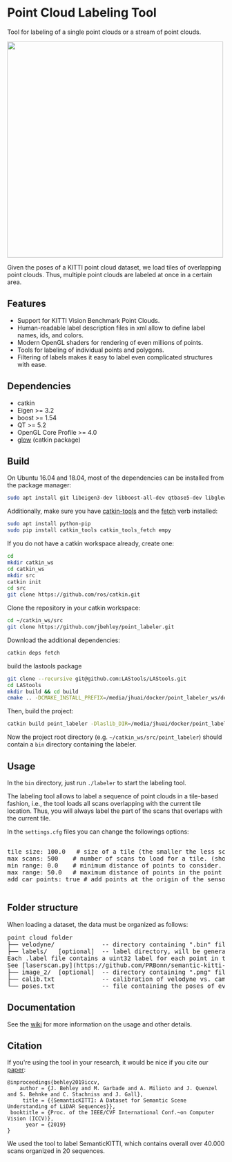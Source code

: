# Point Cloud Labeling Tool

 Tool for labeling of a single point clouds or a stream of point clouds. 
 
<img src="https://user-images.githubusercontent.com/11506664/63230808-340d5680-c212-11e9-8902-bc08f0f64dc8.png" width=500>

 Given the poses of a KITTI point cloud dataset, we load tiles of overlapping point clouds. Thus, multiple point clouds are labeled at once in a certain area. 

## Features
 - Support for KITTI Vision Benchmark Point Clouds.
 - Human-readable label description files in xml allow to define label names, ids, and colors.
 - Modern OpenGL shaders for rendering of even millions of points.
 - Tools for labeling of individual points and polygons.
 - Filtering of labels makes it easy to label even complicated structures with ease.

## Dependencies

* catkin
* Eigen >= 3.2
* boost >= 1.54
* QT >= 5.2
* OpenGL Core Profile >= 4.0
* [glow](https://github.com/jbehley/glow) (catkin package)
 
## Build
  
On Ubuntu 16.04 and 18.04, most of the dependencies can be installed from the package manager:
```bash
sudo apt install git libeigen3-dev libboost-all-dev qtbase5-dev libglew-dev catkin
```

Additionally, make sure you have [catkin-tools](https://catkin-tools.readthedocs.io/en/latest/) and the [fetch](https://github.com/Photogrammetry-Robotics-Bonn/catkin_tools_fetch) verb installed:
```bash
sudo apt install python-pip
sudo pip install catkin_tools catkin_tools_fetch empy
```

If you do not have a catkin workspace already, create one:
```bash
cd
mkdir catkin_ws
cd catkin_ws
mkdir src
catkin init
cd src
git clone https://github.com/ros/catkin.git
```
Clone the repository in your catkin workspace:
```bash
cd ~/catkin_ws/src
git clone https://github.com/jbehley/point_labeler.git
```
Download the additional dependencies:
```bash
catkin deps fetch
```
build the lastools package
```bash
git clone --recursive git@github.com:LAStools/LAStools.git
cd LAStools
mkdir build && cd build
cmake .. -DCMAKE_INSTALL_PREFIX=/media/jhuai/docker/point_labeler_ws/devel
```
Then, build the project:
```bash
catkin build point_labeler -Dlaslib_DIR=/media/jhuai/docker/point_labeler_ws/devel/lib/cmake/LASlib
```
Now the project root directory (e.g. `~/catkin_ws/src/point_labeler`) should contain a `bin` directory containing the labeler.


## Usage


In the `bin` directory, just run `./labeler` to start the labeling tool. 

The labeling tool allows to label a sequence of point clouds in a tile-based fashion, i.e., the tool loads all scans overlapping with the current tile location.
Thus, you will always label the part of the scans that overlaps with the current tile.


In the `settings.cfg` files you can change the followings options:

<pre>

tile size: 100.0   # size of a tile (the smaller the less scans get loaded.)
max scans: 500    # number of scans to load for a tile. (should be maybe 1000), but this currently very memory consuming.
min range: 0.0    # minimum distance of points to consider.
max range: 50.0   # maximum distance of points in the point cloud.
add car points: true # add points at the origin of the sensor possibly caused by the car itself. Default: false.

</pre>




 
## Folder structure

When loading a dataset, the data must be organized as follows:

<pre>
point cloud folder
├── velodyne/             -- directory containing ".bin" files with Velodyne point clouds.   
├── labels/   [optional]  -- label directory, will be generated if not present. Each label file contains the labels for each scan in each sequence. 
Each .label file contains a uint32 label for each point in the corresponding .bin scan. 
See [laserscan.py](https://github.com/PRBonn/semantic-kitti-api/blob/master/auxiliary/laserscan.py) to see how the labels are read.
├── image_2/  [optional]  -- directory containing ".png" files from the color   camera.  
├── calib.txt             -- calibration of velodyne vs. camera. needed for projection of point cloud into camera.  
└── poses.txt             -- file containing the poses of every scan.
</pre>

 

## Documentation

See the [wiki](https://github.com/jbehley/point_labeler/wiki) for more information on the usage and other details.


 ## Citation

If you're using the tool in your research, it would be nice if you cite our [paper](https://arxiv.org/abs/1904.01416):

```
@inproceedings{behley2019iccv,
    author = {J. Behley and M. Garbade and A. Milioto and J. Quenzel and S. Behnke and C. Stachniss and J. Gall},
     title = {{SemanticKITTI: A Dataset for Semantic Scene Understanding of LiDAR Sequences}},
 booktitle = {Proc. of the IEEE/CVF International Conf.~on Computer Vision (ICCV)},
      year = {2019}
}
```

We used the tool to label SemanticKITTI, which contains overall over 40.000 scans organized in 20 sequences. 
